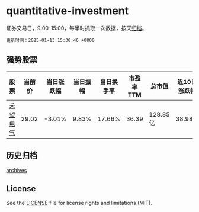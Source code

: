 # quantitative-investment

证券交易日，9:00-15:00，每半时抓取一次数据，按天[归档](archives)。

`更新时间：2025-01-13 15:30:46 +0800`

## 强势股票

|股票|当前价|当日涨跌幅|当日振幅|当日换手率|市盈率TTM|总市值|近10日涨跌幅|
|----|----|----|----|----|----|----|----|
|[禾望电气](https://xueqiu.com/S/SH603063)|29.02|-3.01%|9.83%|17.66%|36.39|128.85亿|38.98%|

## 历史归档

[archives](archives)

## License

See the [LICENSE](LICENSE) file for license rights and limitations (MIT).